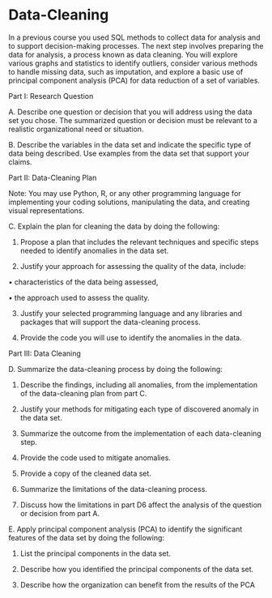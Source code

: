 # Data-Cleaning

In a previous course you used SQL methods to collect data for analysis and to support decision-making processes. The next step involves preparing the data for analysis, a process known as data cleaning. You will explore various graphs and statistics to identify outliers, consider various methods to handle missing data, such as imputation, and explore a basic use of principal component analysis (PCA) for data reduction of a set of variables.

Part I: Research Question



A.  Describe one question or decision that you will address using the data set you chose. The summarized question or decision must be relevant to a realistic organizational need or situation.
 

B.  Describe the variables in the data set and indicate the specific type of data being described. Use examples from the data set that support your claims.
 

Part II: Data-Cleaning Plan



Note: You may use Python, R, or any other programming language for implementing your coding solutions, manipulating the data, and creating visual representations.
 

C.  Explain the plan for cleaning the data by doing the following:

1.  Propose a plan that includes the relevant techniques and specific steps needed to identify anomalies in the data set.

2.  Justify your approach for assessing the quality of the data, include:

•  characteristics of the data being assessed,

•  the approach used to assess the quality.

3.  Justify your selected programming language and any libraries and packages that will support the data-cleaning process.

4.  Provide the code you will use to identify the anomalies in the data.
 

Part III: Data Cleaning



D.  Summarize the data-cleaning process by doing the following:

1.  Describe the findings, including all anomalies, from the implementation of the data-cleaning plan from part C.

2.  Justify your methods for mitigating each type of discovered anomaly in the data set.

3.  Summarize the outcome from the implementation of each data-cleaning step.

4.  Provide the code used to mitigate anomalies.

5.  Provide a copy of the cleaned data set.

6.  Summarize the limitations of the data-cleaning process.

7.  Discuss how the limitations in part D6 affect the analysis of the question or decision from part A.
 

E.  Apply principal component analysis (PCA) to identify the significant features of the data set by doing the following:

1.  List the principal components in the data set.

2.  Describe how you identified the principal components of the data set.

3.  Describe how the organization can benefit from the results of the PCA
